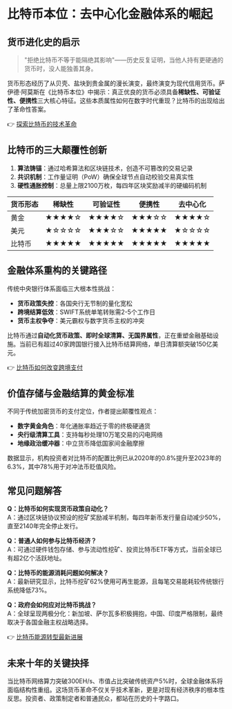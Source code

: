 # 比特币本位：去中心化金融体系的崛起

## 货币进化史的启示
> "拒绝比特币不等于能隔绝其影响"——历史反复证明，当他人持有更硬通的货币时，没人能独善其身。

货币形态经历了从贝壳、盐块到贵金属的漫长演变，最终演变为现代信用货币。萨伊德·阿莫斯在《比特币本位》中揭示：真正优良的货币必须具备**稀缺性、可验证性、便携性**三大核心特征。这些本质属性如何在数字时代重现？比特币的出现给出了革命性答案。

👉 [探索比特币的技术革命](https://bit.ly/okx_welcome)

## 比特币的三大颠覆性创新
1. **算法铸锚**：通过哈希算法和区块链技术，创造不可篡改的交易记录
2. **共识机制**：工作量证明（PoW）确保全球节点自动校验交易真实性
3. **硬性通胀控制**：总量上限2100万枚，每四年区块奖励减半的硬编码机制

| 货币形态   | 稀缺性 | 可验证性 | 便携性 | 去中心化 |
|------------|--------|----------|--------|----------|
| 黄金       | ★★★★☆  | ★★★★☆    | ★★★☆☆  | ★★★★☆    |
| 美元       | ★☆☆☆☆  | ★★★☆☆    | ★★★★★  | ★☆☆☆☆    |
| 比特币     | ★★★★★  | ★★★★★    | ★★★★★  | ★★★★★    |

## 金融体系重构的关键路径
传统中央银行体系面临三大根本性挑战：
- **货币政策失控**：各国央行无节制的量化宽松
- **跨境结算低效**：SWIFT系统单笔转账需2-5个工作日
- **货币主权争夺**：美元霸权与数字货币主权的冲突

比特币通过**自动化货币政策、即时全球清算、无国界属性**，正在重塑金融基础设施。当前已有超过40家跨国银行接入比特币结算网络，单日清算额突破150亿美元。

👉 [比特币如何改变跨境支付](https://bit.ly/okx_welcome)

## 价值存储与金融结算的黄金标准
不同于传统加密货币的支付定位，作者提出颠覆性观点：
- **数字黄金角色**：年化通胀率趋近于零的终极硬通货
- **央行级清算工具**：支持每秒处理10万笔交易的闪电网络
- **地缘政治缓冲器**：中立货币降低国家间金融摩擦

数据显示，机构投资者对比特币的配置比例已从2020年的0.8%提升至2023年的6.3%，其中78%用于对冲法币贬值风险。

## 常见问题解答
**Q：比特币如何实现货币政策自动化？**  
A：通过区块链协议预设的挖矿奖励减半机制，每四年新币发行量自动减少50%，直至2140年完全停止发行。

**Q：普通人如何参与比特币经济？**  
A：可通过硬件钱包存储、参与流动性挖矿、投资比特币ETF等方式，当前全球已有超2亿个活跃地址。

**Q：比特币的能源消耗问题如何解决？**  
A：最新研究显示，比特币挖矿62%使用可再生能源，且每笔交易能耗较传统银行系统降低73%。

**Q：政府会如何应对比特币挑战？**  
A：全球呈现两极分化：新加坡、萨尔瓦多积极拥抱，中国、印度严格限制，最终取决于各国金融主权战略选择。

👉 [比特币能源转型最新进展](https://bit.ly/okx_welcome)

## 未来十年的关键抉择
当比特币网络算力突破300EH/s、市值占比突破传统资产5%时，全球金融体系将面临结构性重组。这场货币革命不仅关乎技术革新，更是对现有经济秩序的根本性反思。投资者、政策制定者和普通民众，都站在历史的十字路口。